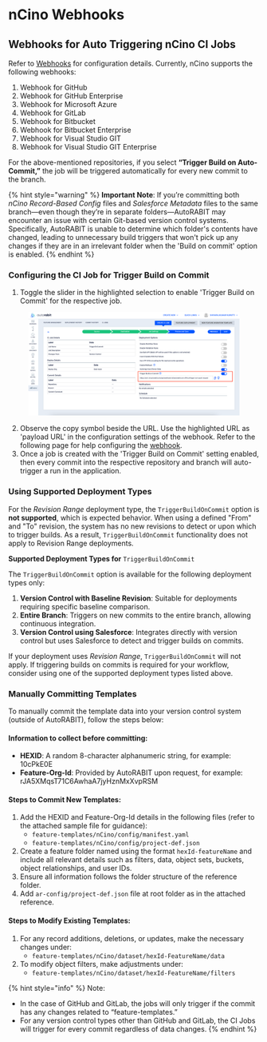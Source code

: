 # nCino Webhooks

## Webhooks for Auto Triggering nCino CI Jobs <a href="#title-text" id="title-text"></a>

Refer to [Webhooks](https://knowledgebase.autorabit.com/product-guides/arm/arm-features/webhooks) for configuration details. Currently, nCino supports the following webhooks:

1. Webhook for GitHub
2. Webhook for GitHub Enterprise
3. Webhook for Microsoft Azure
4. Webhook for GitLab
5. Webhook for Bitbucket
6. Webhook for Bitbucket Enterprise
7. Webhook for Visual Studio GIT
8. Webhook for Visual Studio GIT Enterprise

For the above-mentioned repositories, if you select **“Trigger Build on Auto-Commit,”** the job will be triggered automatically for every new commit to the branch.

{% hint style="warning" %}
**Important Note**: If you’re committing both _nCino Record-Based Config_ files and _Salesforce Metadata_ files to the same branch—even though they’re in separate folders—AutoRABIT may encounter an issue with certain Git-based version control systems. Specifically, AutoRABIT is unable to determine which folder's contents have changed, leading to unnecessary build triggers that won't pick up any changes if they are in an irrelevant folder when the 'Build on commit' option is enabled.
{% endhint %}

### Configuring the CI Job for Trigger Build on Commit <a href="#manually-creating-records" id="manually-creating-records"></a>

1. Toggle the slider in the highlighted selection to enable 'Trigger Build on Commit' for the respective job.

<figure><img src="../../../../../.gitbook/assets/image (8) (1) (1) (1) (1) (1) (1) (1).png" alt=""><figcaption></figcaption></figure>

2. Observe the copy symbol beside the URL. Use the highlighted URL as 'payload URL' in the configuration settings of the webhook. Refer to the following page for help configuring the [webhook](https://knowledgebase.autorabit.com/product-guides/arm/arm-features/webhooks).
3. Once a job is created with the 'Trigger Build on Commit' setting enabled, then every commit into the respective repository and branch will auto-trigger a run in the application.

### Using Supported Deployment Types

For the _Revision Range_ deployment type, the `TriggerBuildOnCommit` option is **not supported**, which is expected behavior. When using a defined "From" and "To" revision, the system has no new revisions to detect or upon which to trigger builds. As a result, `TriggerBuildOnCommit` functionality does not apply to Revision Range deployments.

**Supported Deployment Types for** `TriggerBuildOnCommit`

The `TriggerBuildOnCommit` option is available for the following deployment types only:

1. **Version Control with Baseline Revision**: Suitable for deployments requiring specific baseline comparison.
2. **Entire Branch**: Triggers on new commits to the entire branch, allowing continuous integration.
3. **Version Control using Salesforce**: Integrates directly with version control but uses Salesforce to detect and trigger builds on commits.

If your deployment uses _Revision Range_, `TriggerBuildOnCommit` will not apply. If triggering builds on commits is required for your workflow, consider using one of the supported deployment types listed above.

### Manually Committing Templates <a href="#manually-creating-records" id="manually-creating-records"></a>

To manually commit the template data into your version control system (outside of AutoRABIT), follow the steps below:

#### **Information to collect before committing:** <a href="#information-to-collect-before-committing" id="information-to-collect-before-committing"></a>

* **HEXID**: A random 8-character alphanumeric string, for example: 10cPkE0E
* **Feature-Org-Id**: Provided by AutoRABIT upon request, for example: rJA5XMqsT71C6AwhaA7jyHznMxXvpRSM

#### Steps to Commit New Templates: <a href="#steps-to-commit-new-templates" id="steps-to-commit-new-templates"></a>

1. Add the HEXID and Feature-Org-Id details in the following files (refer to the attached sample file for guidance):
   * `feature-templates/nCino/config/manifest.yaml`
   * `feature-templates/nCino/config/project-def.json`
2. Create a feature folder named using the format `hexId-featureName` and include all relevant details such as filters, data, object sets, buckets, object relationships, and user IDs.
3. Ensure all information follows the folder structure of the reference folder.
4. Add `ar-config/project-def.json` file at root folder as in the attached reference.

#### Steps to Modify Existing Templates: <a href="#steps-to-modify-existing-templates" id="steps-to-modify-existing-templates"></a>

1. For any record additions, deletions, or updates, make the necessary changes under:
   * `feature-templates/nCino/dataset/hexId-FeatureName/data`
2. To modify object filters, make adjustments under:
   * `feature-templates/nCino/dataset/hexId-FeatureName/filters`

{% hint style="info" %}
Note:

* In the case of GitHub and GitLab, the jobs will only trigger if the commit has any changes related to “feature-templates.”
* For any version control types other than GitHub and GitLab, the CI Jobs will trigger for every commit regardless of data changes.
{% endhint %}

